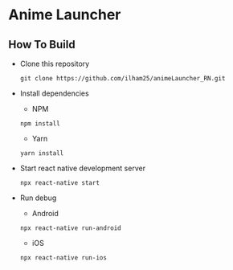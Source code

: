# Anime Launcher

## How To Build

- Clone this repository

  ```shell
  git clone https://github.com/ilham25/animeLauncher_RN.git
  ```

- Install dependencies

  - NPM

  ```shell
  npm install
  ```

  - Yarn

  ```shell
  yarn install
  ```

- Start react native development server

  ```shell
  npx react-native start
  ```

- Run debug

  - Android

  ```shell
  npx react-native run-android
  ```

  - iOS

  ```shell
  npx react-native run-ios
  ```
